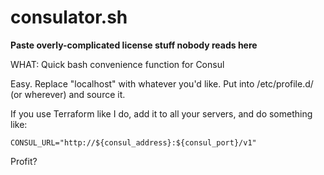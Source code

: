 # consulator.sh

**Paste overly-complicated license stuff nobody reads here**

WHAT: Quick bash convenience function for Consul

Easy. 
Replace "localhost" with whatever you'd like.
Put into /etc/profile.d/ (or wherever) and source it.

If you use Terraform like I do, add it to all your servers, and
do something like:

`CONSUL_URL="http://${consul_address}:${consul_port}/v1"`

Profit?
